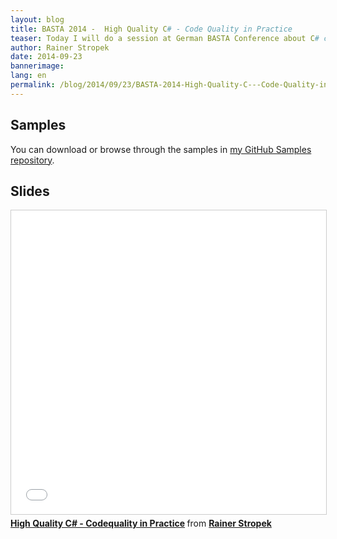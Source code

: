 ```yaml
---
layout: blog
title: BASTA 2014 -  High Quality C# - Code Quality in Practice
teaser: Today I will do a session at German BASTA Conference about C# code quality. In this blog I want to share my slides and the samples I am using.
author: Rainer Stropek
date: 2014-09-23
bannerimage: 
lang: en
permalink: /blog/2014/09/23/BASTA-2014-High-Quality-C---Code-Quality-in-Practice
---
```


<h2 xmlns="http://www.w3.org/1999/xhtml">Samples</h2><p xmlns="http://www.w3.org/1999/xhtml">You can download or browse through the samples in <a href="https://github.com/rstropek/Samples/tree/master/StyleCopCodeAnalysis" target="_blank">my GitHub Samples repository</a>.</p><h2 xmlns="http://www.w3.org/1999/xhtml">Slides</h2><iframe src="//www.slideshare.net/slideshow/embed_code/39418366?rel=0" width="597" height="486" frameborder="0" marginwidth="0" marginheight="0" scrolling="no" style="border:1px solid #CCC; border-width:1px; margin-bottom:5px; max-width: 100%;" allowfullscreen="allowfullscreen" xmlns="http://www.w3.org/1999/xhtml"></iframe><div style="margin-bottom:5px" xmlns="http://www.w3.org/1999/xhtml">
  <strong>
    <a href="https://www.slideshare.net/rstropek/high-quality-c-codequality-in-practice" title="High Quality C# - Codequality in Practice" target="_blank">High Quality C# - Codequality in Practice</a>
  </strong> from <strong><a href="http://www.slideshare.net/rstropek" target="_blank">Rainer Stropek</a></strong></div>